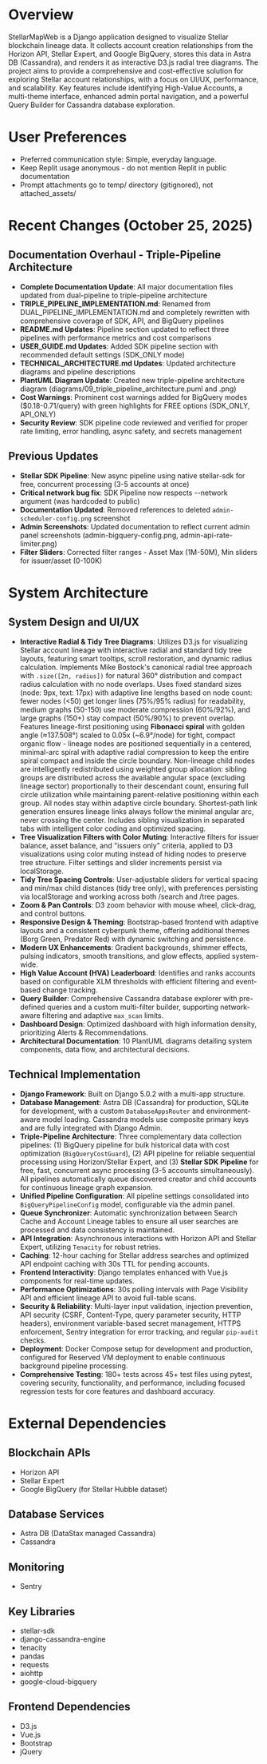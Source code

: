 # Overview
StellarMapWeb is a Django application designed to visualize Stellar blockchain lineage data. It collects account creation relationships from the Horizon API, Stellar Expert, and Google BigQuery, stores this data in Astra DB (Cassandra), and renders it as interactive D3.js radial tree diagrams. The project aims to provide a comprehensive and cost-effective solution for exploring Stellar account relationships, with a focus on UI/UX, performance, and scalability. Key features include identifying High-Value Accounts, a multi-theme interface, enhanced admin portal navigation, and a powerful Query Builder for Cassandra database exploration.

# User Preferences
- Preferred communication style: Simple, everyday language.
- Keep Replit usage anonymous - do not mention Replit in public documentation
- Prompt attachments go to temp/ directory (gitignored), not attached_assets/

# Recent Changes (October 25, 2025)

## Documentation Overhaul - Triple-Pipeline Architecture
- **Complete Documentation Update**: All major documentation files updated from dual-pipeline to triple-pipeline architecture
- **TRIPLE_PIPELINE_IMPLEMENTATION.md**: Renamed from DUAL_PIPELINE_IMPLEMENTATION.md and completely rewritten with comprehensive coverage of SDK, API, and BigQuery pipelines
- **README.md Updates**: Pipeline section updated to reflect three pipelines with performance metrics and cost comparisons
- **USER_GUIDE.md Updates**: Added SDK pipeline section with recommended default settings (SDK_ONLY mode)
- **TECHNICAL_ARCHITECTURE.md Updates**: Updated architecture diagrams and pipeline descriptions
- **PlantUML Diagram Update**: Created new triple-pipeline architecture diagram (diagrams/09_triple_pipeline_architecture.puml and .png)
- **Cost Warnings**: Prominent cost warnings added for BigQuery modes ($0.18-0.71/query) with green highlights for FREE options (SDK_ONLY, API_ONLY)
- **Security Review**: SDK pipeline code reviewed and verified for proper rate limiting, error handling, async safety, and secrets management

## Previous Updates
- **Stellar SDK Pipeline**: New async pipeline using native stellar-sdk for free, concurrent processing (3-5 accounts at once)
- **Critical network bug fix**: SDK Pipeline now respects --network argument (was hardcoded to public)
- **Documentation Updated**: Removed references to deleted `admin-scheduler-config.png` screenshot
- **Admin Screenshots**: Updated documentation to reflect current admin panel screenshots (admin-bigquery-config.png, admin-api-rate-limiter.png)
- **Filter Sliders**: Corrected filter ranges - Asset Max (1M-50M), Min sliders for issuer/asset (0-100K)

# System Architecture

## System Design and UI/UX
- **Interactive Radial & Tidy Tree Diagrams**: Utilizes D3.js for visualizing Stellar account lineage with interactive radial and standard tidy tree layouts, featuring smart tooltips, scroll restoration, and dynamic radius calculation. Implements Mike Bostock's canonical radial tree approach with `.size([2π, radius])` for natural 360° distribution and compact radius calculation with no node overlaps. Uses fixed standard sizes (node: 9px, text: 17px) with adaptive line lengths based on node count: fewer nodes (<50) get longer lines (75%/95% radius) for readability, medium graphs (50-150) use moderate compression (60%/92%), and large graphs (150+) stay compact (50%/90%) to prevent overlap. Features lineage-first positioning using **Fibonacci spiral** with golden angle (≈137.508°) scaled to 0.05x (~6.9°/node) for tight, compact organic flow - lineage nodes are positioned sequentially in a centered, minimal-arc spiral with adaptive radial compression to keep the entire spiral compact and inside the circle boundary. Non-lineage child nodes are intelligently redistributed using weighted group allocation: sibling groups are distributed across the available angular space (excluding lineage sector) proportionally to their descendant count, ensuring full circle utilization while maintaining parent-relative positioning within each group. All nodes stay within adaptive circle boundary. Shortest-path link generation ensures lineage links always follow the minimal angular arc, never crossing the center. Includes sibling visualization in separated tabs with intelligent color coding and optimized spacing.
- **Tree Visualization Filters with Color Muting**: Interactive filters for issuer balance, asset balance, and "issuers only" criteria, applied to D3 visualizations using color muting instead of hiding nodes to preserve tree structure. Filter settings and slider increments persist via localStorage.
- **Tidy Tree Spacing Controls**: User-adjustable sliders for vertical spacing and min/max child distances (tidy tree only), with preferences persisting via localStorage and working across both /search and /tree pages.
- **Zoom & Pan Controls**: D3 zoom behavior with mouse wheel, click-drag, and control buttons.
- **Responsive Design & Theming**: Bootstrap-based frontend with adaptive layouts and a consistent cyberpunk theme, offering additional themes (Borg Green, Predator Red) with dynamic switching and persistence.
- **Modern UX Enhancements**: Gradient backgrounds, shimmer effects, pulsing indicators, smooth transitions, and glow effects, applied system-wide.
- **High Value Account (HVA) Leaderboard**: Identifies and ranks accounts based on configurable XLM thresholds with efficient filtering and event-based change tracking.
- **Query Builder**: Comprehensive Cassandra database explorer with pre-defined queries and a custom multi-filter builder, supporting network-aware filtering and adaptive `max_scan` limits.
- **Dashboard Design**: Optimized dashboard with high information density, prioritizing Alerts & Recommendations.
- **Architectural Documentation**: 10 PlantUML diagrams detailing system components, data flow, and architectural decisions.

## Technical Implementation
- **Django Framework**: Built on Django 5.0.2 with a multi-app structure.
- **Database Management**: Astra DB (Cassandra) for production, SQLite for development, with a custom `DatabaseAppsRouter` and environment-aware model loading. Cassandra models use composite primary keys and are fully integrated with Django Admin.
- **Triple-Pipeline Architecture**: Three complementary data collection pipelines: (1) BigQuery pipeline for bulk historical data with cost optimization (`BigQueryCostGuard`), (2) API pipeline for reliable sequential processing using Horizon/Stellar Expert, and (3) **Stellar SDK Pipeline** for free, fast, concurrent async processing (3-5 accounts simultaneously). All pipelines automatically queue discovered creator and child accounts for continuous lineage graph expansion.
- **Unified Pipeline Configuration**: All pipeline settings consolidated into `BigQueryPipelineConfig` model, configurable via the admin panel.
- **Queue Synchronizer**: Automatic synchronization between Search Cache and Account Lineage tables to ensure all user searches are processed and data consistency is maintained.
- **API Integration**: Asynchronous interactions with Horizon API and Stellar Expert, utilizing `Tenacity` for robust retries.
- **Caching**: 12-hour caching for Stellar address searches and optimized API endpoint caching with 30s TTL for pending accounts.
- **Frontend Interactivity**: Django templates enhanced with Vue.js components for real-time updates.
- **Performance Optimizations**: 30s polling intervals with Page Visibility API and efficient lineage API to avoid full-table scans.
- **Security & Reliability**: Multi-layer input validation, injection prevention, API security (CSRF, Content-Type, query parameter security, HTTP headers), environment variable-based secret management, HTTPS enforcement, Sentry integration for error tracking, and regular `pip-audit` checks.
- **Deployment**: Docker Compose setup for development and production, configured for Reserved VM deployment to enable continuous background pipeline processing.
- **Comprehensive Testing**: 180+ tests across 45+ test files using pytest, covering security, functionality, and performance, including focused regression tests for core features and dashboard accuracy.

# External Dependencies

## Blockchain APIs
- Horizon API
- Stellar Expert
- Google BigQuery (for Stellar Hubble dataset)

## Database Services
- Astra DB (DataStax managed Cassandra)
- Cassandra

## Monitoring
- Sentry

## Key Libraries
- stellar-sdk
- django-cassandra-engine
- tenacity
- pandas
- requests
- aiohttp
- google-cloud-bigquery

## Frontend Dependencies
- D3.js
- Vue.js
- Bootstrap
- jQuery